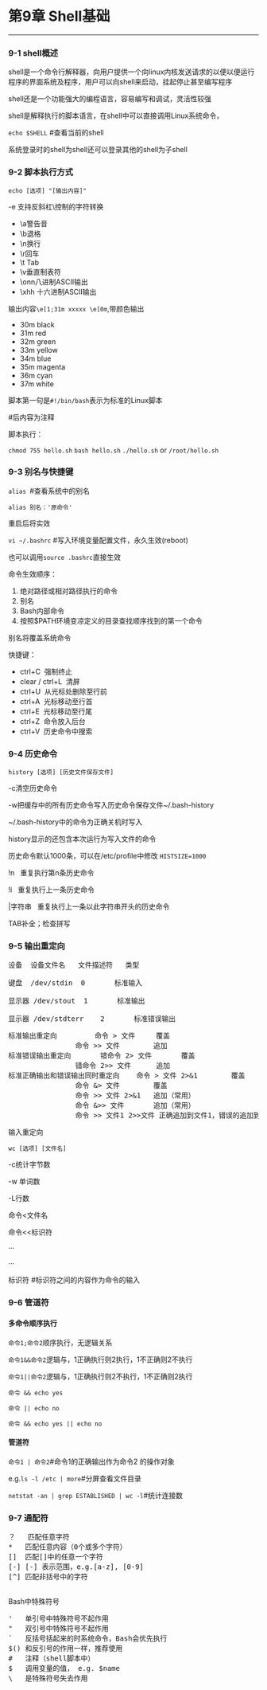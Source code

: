 # 第9章 Shell基础
---

### 9-1 shell概述

shell是一个命令行解释器，向用户提供一个向linux内核发送请求的以便以便运行程序的界面系统及程序，用户可以向shell来启动，挂起停止甚至编写程序

shell还是一个功能强大的编程语言，容易编写和调试，灵活性较强

shell是解释执行的脚本语言，在shell中可以直接调用Linux系统命令，

```echo $SHELL``` #查看当前的shell

系统登录时的shell为shell还可以登录其他的shell为子shell

### 9-2 脚本执行方式

```echo [选项] "[输出内容]"```

-e 支持反斜杠\控制的字符转换

- \a警告音
- \b退格
- \n换行
- \r回车
- \t&nbsp;Tab
- \v垂直制表符
- \onn八进制ASCII输出
- \xhh 十六进制ASCII输出

输出内容```\e[1;31m xxxxx \e[0m```,带颜色输出

- 30m&nbsp;black
- 31m&nbsp;red
- 32m&nbsp;green
- 33m&nbsp;yellow
- 34m&nbsp;blue
- 35m&nbsp;magenta
- 36m&nbsp;cyan
- 37m&nbsp;white

脚本第一句是```#!/bin/bash```表示为标准的Linux脚本

\#后内容为注释

脚本执行：

```chmod 755 hello.sh```
```bash hello.sh```
```./hello.sh``` or ```/root/hello.sh```

### 9-3 别名与快捷键

```alias ```#查看系统中的别名

```alias 别名：'原命令'```

重启后将实效

```vi ~/.bashrc``` #写入环境变量配置文件，永久生效(reboot)

也可以调用```source .bashrc```直接生效

命令生效顺序：

1. 绝对路径或相对路径执行的命令
2. 别名
3. Bash内部命令
4. 按照$PATH环境变凉定义的目录查找顺序找到的第一个命令

别名将覆盖系统命令

快捷键：

- ctrl+C &nbsp;强制终止
- clear / ctrl+L &nbsp;清屏
- ctrl+U &nbsp;从光标处删除至行前
- ctrl+A &nbsp;光标移动至行首
- ctrl+E &nbsp;光标移动至行尾
- ctrl+Z &nbsp;命令放入后台
- ctrl+V &nbsp;历史命令中搜索

### 9-4 历史命令

```history [选项] [历史文件保存文件]```

-c清空历史命令

-w把缓存中的所有历史命令写入历史命令保存文件~/.bash-history

~/.bash-history中的命令为正确关机时写入

history显示的还包含本次运行为写入文件的命令

历史命令默认1000条，可以在/etc/profile中修改  ```HISTSIZE=1000```

!n &nbsp; 重复执行第n条历史命令

!i &nbsp; 重复执行上一条历史命令

|字符串 &nbsp; 重复执行上一条以此字符串开头的历史命令

TAB补全；检查拼写

### 9-5 输出重定向

<pre>
设备	设备文件名	文件描述符	类型

键盘	/dev/stdin	0		标准输入

显示器	/dev/stout	1		标准输出

显示器	/dev/stdterr	2		标准错误输出
</pre>


<pre>
标准输出重定向			命令 > 文件		覆盖
				命令 >> 文件		追加
标准错误输出重定向		错命令 2> 文件		覆盖
				错命令 2>> 文件		追加
标准正确输出和错误输出同时重定向	命令 > 文件 2>&1		覆盖
				命令 &> 文件		覆盖
				命令 >> 文件 2>&1	追加（常用）
				命令 &>> 文件		追加（常用）
				命令 >> 文件1 2>>文件	正确追加到文件1，错误的追加到文件2（常用）
</pre>

输入重定向

```wc [选项] [文件名] ```

-c统计字节数

-w 单词数

-L行数

命令<文件名

命令<<标识符

···

···

标识符	#标识符之间的内容作为命令的输入


### 9-6 管道符

#### 多命令顺序执行

```命令1;命令2```顺序执行，无逻辑关系

```命令1&&命令2```逻辑与，1正确执行则2执行，1不正确则2不执行

```命令1||命令2```逻辑与，1正确执行则2不执行，1不正确则2执行

```命令 && echo yes```

```命令 || echo no```

```命令 && echo yes || echo no```

#### 管道符

```命令1 | 命令2```#命令1的正确输出作为命令2 的操作对象

e.g.```ls -l /etc | more```#分屏查看文件目录

```netstat -an | grep ESTABLISHED | wc -l```#统计连接数

### 9-7 通配符
<pre>
？	匹配任意字符
*	匹配任意内容（0个或多个字符）
[]	匹配[]中的任意一个字符
[-]	[-] 表示范围，e.g.[a-z], [0-9]
[^]	匹配非括号中的字符

</pre>

Bash中特殊符号
<pre>
'	单引号中特殊符号不起作用
"	双引号中特殊符号不起作用
`	反括号括起来的时系统命令，Bash会优先执行
$()	和反引号的作用一样，推荐使用
#	注释（shell脚本中）
$	调用变量的值， e.g. $name
\	是特殊符号失去作用

</pre>